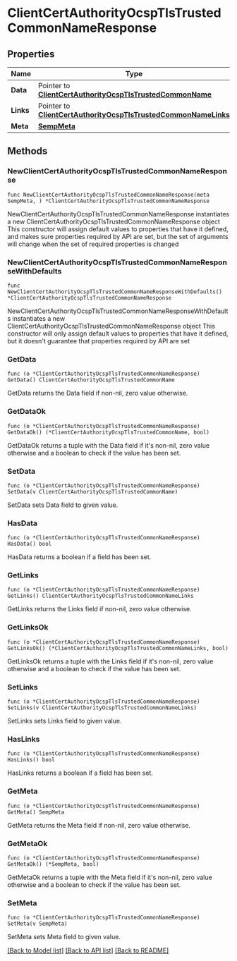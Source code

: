 # ClientCertAuthorityOcspTlsTrustedCommonNameResponse

## Properties

Name | Type | Description | Notes
------------ | ------------- | ------------- | -------------
**Data** | Pointer to [**ClientCertAuthorityOcspTlsTrustedCommonName**](ClientCertAuthorityOcspTlsTrustedCommonName.md) |  | [optional] 
**Links** | Pointer to [**ClientCertAuthorityOcspTlsTrustedCommonNameLinks**](ClientCertAuthorityOcspTlsTrustedCommonNameLinks.md) |  | [optional] 
**Meta** | [**SempMeta**](SempMeta.md) |  | 

## Methods

### NewClientCertAuthorityOcspTlsTrustedCommonNameResponse

`func NewClientCertAuthorityOcspTlsTrustedCommonNameResponse(meta SempMeta, ) *ClientCertAuthorityOcspTlsTrustedCommonNameResponse`

NewClientCertAuthorityOcspTlsTrustedCommonNameResponse instantiates a new ClientCertAuthorityOcspTlsTrustedCommonNameResponse object
This constructor will assign default values to properties that have it defined,
and makes sure properties required by API are set, but the set of arguments
will change when the set of required properties is changed

### NewClientCertAuthorityOcspTlsTrustedCommonNameResponseWithDefaults

`func NewClientCertAuthorityOcspTlsTrustedCommonNameResponseWithDefaults() *ClientCertAuthorityOcspTlsTrustedCommonNameResponse`

NewClientCertAuthorityOcspTlsTrustedCommonNameResponseWithDefaults instantiates a new ClientCertAuthorityOcspTlsTrustedCommonNameResponse object
This constructor will only assign default values to properties that have it defined,
but it doesn't guarantee that properties required by API are set

### GetData

`func (o *ClientCertAuthorityOcspTlsTrustedCommonNameResponse) GetData() ClientCertAuthorityOcspTlsTrustedCommonName`

GetData returns the Data field if non-nil, zero value otherwise.

### GetDataOk

`func (o *ClientCertAuthorityOcspTlsTrustedCommonNameResponse) GetDataOk() (*ClientCertAuthorityOcspTlsTrustedCommonName, bool)`

GetDataOk returns a tuple with the Data field if it's non-nil, zero value otherwise
and a boolean to check if the value has been set.

### SetData

`func (o *ClientCertAuthorityOcspTlsTrustedCommonNameResponse) SetData(v ClientCertAuthorityOcspTlsTrustedCommonName)`

SetData sets Data field to given value.

### HasData

`func (o *ClientCertAuthorityOcspTlsTrustedCommonNameResponse) HasData() bool`

HasData returns a boolean if a field has been set.

### GetLinks

`func (o *ClientCertAuthorityOcspTlsTrustedCommonNameResponse) GetLinks() ClientCertAuthorityOcspTlsTrustedCommonNameLinks`

GetLinks returns the Links field if non-nil, zero value otherwise.

### GetLinksOk

`func (o *ClientCertAuthorityOcspTlsTrustedCommonNameResponse) GetLinksOk() (*ClientCertAuthorityOcspTlsTrustedCommonNameLinks, bool)`

GetLinksOk returns a tuple with the Links field if it's non-nil, zero value otherwise
and a boolean to check if the value has been set.

### SetLinks

`func (o *ClientCertAuthorityOcspTlsTrustedCommonNameResponse) SetLinks(v ClientCertAuthorityOcspTlsTrustedCommonNameLinks)`

SetLinks sets Links field to given value.

### HasLinks

`func (o *ClientCertAuthorityOcspTlsTrustedCommonNameResponse) HasLinks() bool`

HasLinks returns a boolean if a field has been set.

### GetMeta

`func (o *ClientCertAuthorityOcspTlsTrustedCommonNameResponse) GetMeta() SempMeta`

GetMeta returns the Meta field if non-nil, zero value otherwise.

### GetMetaOk

`func (o *ClientCertAuthorityOcspTlsTrustedCommonNameResponse) GetMetaOk() (*SempMeta, bool)`

GetMetaOk returns a tuple with the Meta field if it's non-nil, zero value otherwise
and a boolean to check if the value has been set.

### SetMeta

`func (o *ClientCertAuthorityOcspTlsTrustedCommonNameResponse) SetMeta(v SempMeta)`

SetMeta sets Meta field to given value.



[[Back to Model list]](../README.md#documentation-for-models) [[Back to API list]](../README.md#documentation-for-api-endpoints) [[Back to README]](../README.md)


